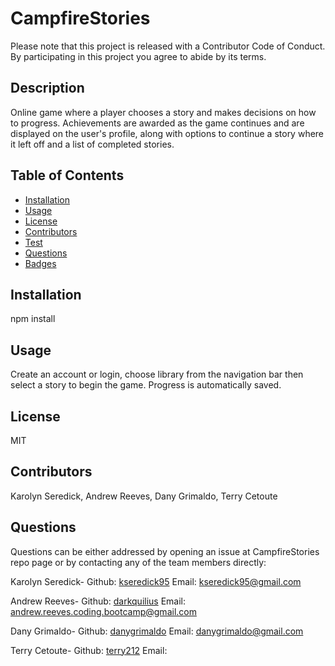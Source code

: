 # CampfireStories

Please note that this project is released with a Contributor Code of Conduct. By participating in this project you agree to abide by its terms.

## Description
Online game where a player chooses a story and makes decisions on how to progress. Achievements are awarded as the game continues and are displayed on the user's profile, along with options to continue a story where it left off and a list of completed stories.

## Table of Contents
* [Installation](#installation)
* [Usage](#usage)
* [License](#license)
* [Contributors](#contributors)
* [Test](#test)
* [Questions](#questions)
* [Badges](#badges)

## Installation
npm install

## Usage
Create an account or login, choose library from the navigation bar then select a story to begin the game. Progress is automatically saved.

## License
MIT

## Contributors
Karolyn Seredick, Andrew Reeves, Dany Grimaldo, Terry Cetoute

## Questions

Questions can be either addressed by opening an issue at CampfireStories repo page or by contacting any of the team members directly:

Karolyn Seredick-
Github: [kseredick95](https://github.com/Kseredick95)
Email: kseredick95@gmail.com

Andrew Reeves-
Github: [darkquilius](https://github.com/darkquilius)
Email: andrew.reeves.coding.bootcamp@gmail.com

Dany Grimaldo-
Github: [danygrimaldo](https://github.com/danygrimaldo)
Email: danygrimaldo@gmail.com

Terry Cetoute-
Github: [terry212](https://github.com/terry212)
Email: 